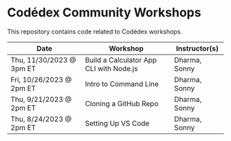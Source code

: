 # Codédex Community Workshops

This repository contains code related to Codédex workshops.

| Date                     | Workshop                                | Instructor(s) |
| ------------------------ | --------------------------------------- | ------------- |
| Thu, 11/30/2023 @ 3pm ET | Build a Calculator App CLI with Node.js | Dharma, Sonny |
| Fri, 10/26/2023 @ 2pm ET | Intro to Command Line                   | Dharma, Sonny |
| Thu, 9/21/2023 @ 2pm ET  | Cloning a GitHub Repo                   | Dharma, Sonny |
| Thu, 8/24/2023 @ 2pm ET  | Setting Up VS Code                      | Dharma, Sonny |
